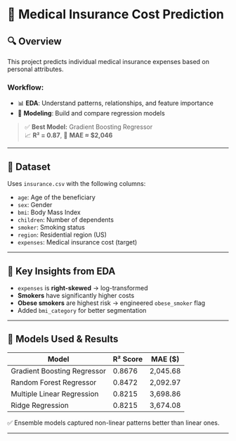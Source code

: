 # 🏥 Medical Insurance Cost Prediction

## 🔍 Overview

This project predicts individual medical insurance expenses based on personal attributes.

### Workflow:
- 📊 **EDA**: Understand patterns, relationships, and feature importance  
- 🤖 **Modeling**: Build and compare regression models

> ✅ **Best Model:** Gradient Boosting Regressor  
> 📈 **R² = 0.87**, 🧮 **MAE ≈ $2,046**

---

## 📂 Dataset

Uses `insurance.csv` with the following columns:

- `age`: Age of the beneficiary  
- `sex`: Gender  
- `bmi`: Body Mass Index  
- `children`: Number of dependents  
- `smoker`: Smoking status  
- `region`: Residential region (US)  
- `expenses`: Medical insurance cost (target)

---

## 📌 Key Insights from EDA

- `expenses` is **right-skewed** → log-transformed
- **Smokers** have significantly higher costs
- **Obese smokers** are highest risk → engineered `obese_smoker` flag
- Added `bmi_category` for better segmentation

---

## 🤖 Models Used & Results

| Model                       | R² Score | MAE ($)     |
|----------------------------|----------|-------------|
| Gradient Boosting Regressor| 0.8676   | 2,045.68    |
| Random Forest Regressor    | 0.8472   | 2,092.97    |
| Multiple Linear Regression | 0.8215   | 3,698.86    |
| Ridge Regression           | 0.8215   | 3,674.08    |

✅ Ensemble models captured non-linear patterns better than linear ones.

---


